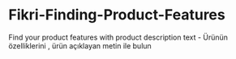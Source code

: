 # Fikri-Finding-Product-Features
Find your product features with product description text - Ürünün özelliklerini , ürün açıklayan metin ile bulun

